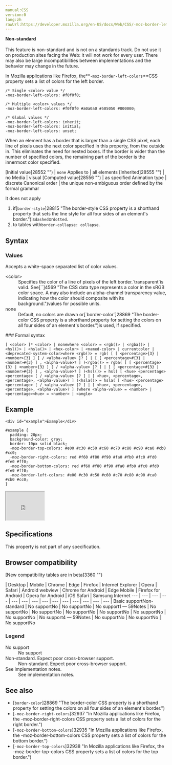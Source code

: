 ```yaml
---
manual:CSS
version:0
lang:zh
rawUrl:https://developer.mozilla.org/en-US/docs/Web/CSS/-moz-border-left-colors
---
```






**Non-standard**<br></br>This feature is non-standard and is not on a standards track. Do not use it on production sites facing the Web: it will not work for every user. There may also be large incompatibilities between implementations and the behavior may change in the future.





In Mozilla applications like Firefox, the**`-moz-border-left-colors`**CSS property sets a list of colors for the left border.


```
/* Single <color> value */
-moz-border-left-colors: #f0f0f0;

/* Multiple <color> values */
-moz-border-left-colors: #f0f0f0 #a0a0a0 #505050 #000000;

/* Global values */
-moz-border-left-colors: inherit;
-moz-border-left-colors: initial;
-moz-border-left-colors: unset;
```


When an element has a border that is larger than a single CSS pixel, each line of pixels uses the next color specified in this property, from the outside in. This eliminates the need for nested boxes. If the border is wider than the number of specified colors, the remaining part of the border is the innermost color specified.


[Initial value]28552 "") | `none` 
Applies to | all elements 
[Inherited]28555 "") | no 
Media | visual 
[Computed value]28556 "") | as specified 
Animation type | discrete 
Canonical order | the unique non-ambiguous order defined by the formal grammar 



It does not apply


1. if[`border-style`]28815 "The border-style CSS property is a shorthand property that sets the line style for all four sides of an element's border.")is`dashed`or`dotted`.
1. to tables with`border-collapse: collapse`.

## Syntax<a name="Syntax"></a>

### Values<a name="Values"></a>


Accepts a white-space separated list of color values.

<dl><dt id=''>&lt;color&gt;</dt><dd>Specifies the color of a line of pixels of the left border.`transparent`is valid. See[`<color>`]4569 "The <color> CSS data type represents a color in the sRGB color space. A <color> may also include an alpha-channel transparency value, indicating how the color should composite with its background.")values for possible units.</dd><dt id=''>none</dt><dd>Default, no colors are drawn or[`border-color`]28869 "The border-color CSS property is a shorthand property for setting the colors on all four sides of an element's border.")is used, if specified.</dd></dl>
### Formal syntax<a name="Formal_syntax"></a>

```
[ <color> ]* <color> | nonewhere <color> = <rgb()> | <rgba()> | <hsl()> | <hsla()> | <hex-color> | <named-color> | currentcolor | <deprecated-system-color>where <rgb()> = rgb( [ [ <percentage>{3} | <number>{3} ] [ / <alpha-value> ]? ] | [ [ <percentage>#{3} | <number>#{3} ] , <alpha-value>? ] )<rgba()> = rgba( [ [ <percentage>{3} | <number>{3} ] [ / <alpha-value> ]? ] | [ [ <percentage>#{3} | <number>#{3} ] , <alpha-value>? ] )<hsl()> = hsl( [ <hue> <percentage> <percentage> [ / <alpha-value> ]? ] | [ <hue>, <percentage>, <percentage>, <alpha-value>? ] )<hsla()> = hsla( [ <hue> <percentage> <percentage> [ / <alpha-value> ]? ] | [ <hue>, <percentage>, <percentage>, <alpha-value>? ] )where <alpha-value> = <number> | <percentage><hue> = <number> | <angle>
```

## Example<a name="Example"></a>

```
<div id="example">Example</div>
```

```
#example {
  padding: 20px;
  background-color: gray;
  border: 10px solid black;
  -moz-border-top-colors: #e00 #c30 #c50 #c60 #c70 #c80 #c90 #ca0 #cb0 #cc0;
  -moz-border-right-colors: red #f60 #f80 #f90 #fa0 #fb0 #fc0 #fd0 #fe0 #ff0;
  -moz-border-bottom-colors: red #f60 #f80 #f90 #fa0 #fb0 #fc0 #fd0 #fe0 #ff0;
  -moz-border-left-colors: #e00 #c30 #c50 #c60 #c70 #c80 #c90 #ca0 #cb0 #cc0;
}
```


<iframe src='https://mdn.mozillademos.org/en-US/docs/Web/CSS/-moz-border-left-colors$samples/Example?revision=1364642' width='120' height='90'></iframe>



## Specifications<a name="Specifications"></a>


This property is not part of any specification.


## Browser compatibility<a name="Browser_compatibility"></a>
[New compatibility tables are in beta<i></i>]3360 "")

 | <abbr>Desktop<i></i></abbr> | <abbr>Mobile<i></i></abbr> 
 | <abbr>Chrome<i></i></abbr> | <abbr>Edge<i></i></abbr> | <abbr>Firefox<i></i></abbr> | <abbr>Internet Explorer<i></i></abbr> | <abbr>Opera<i></i></abbr> | <abbr>Safari<i></i></abbr> | <abbr>Android webview<i></i></abbr> | <abbr>Chrome for Android<i></i></abbr> | <abbr>Edge Mobile<i></i></abbr> | <abbr>Firefox for Android<i></i></abbr> | <abbr>Opera for Android<i></i></abbr> | <abbr>iOS Safari<i></i></abbr> | <abbr>Samsung Internet<i></i></abbr> 
 ---  |  ---  |  ---  |  ---  |  ---  |  ---  |  ---  |  ---  |  ---  |  ---  |  ---  |  ---  |  ---  |  ---  | 
Basic support<abbr>Non-standard<i></i></abbr> | <abbr>No support</abbr>No | <abbr>No support</abbr>No | <abbr>No support</abbr>1 — 59<abbr>Notes<i></i></abbr> | <abbr>No support</abbr>No | <abbr>No support</abbr>No | <abbr>No support</abbr>No | <abbr>No support</abbr>No | <abbr>No support</abbr>No | <abbr>No support</abbr>No | <abbr>No support</abbr>4 — 59<abbr>Notes<i></i></abbr> | <abbr>No support</abbr>No | <abbr>No support</abbr>No | <abbr>No support</abbr>No 


### Legend<a name="Legend"></a>
<dl><dt id=''><abbr>No support</abbr></dt><dd>No support</dd><dt id=''><abbr>Non-standard. Expect poor cross-browser support.<i></i></abbr></dt><dd>Non-standard. Expect poor cross-browser support.</dd><dt id=''><abbr>See implementation notes.<i></i></abbr></dt><dd>See implementation notes.</dd></dl>

## See also<a name="See_also"></a>

* [`border-color`]28869 "The border-color CSS property is a shorthand property for setting the colors on all four sides of an element's border.")
* [`-moz-border-right-colors`]32937 "In Mozilla applications like Firefox, the -moz-border-right-colors CSS property sets a list of colors for the right border.")
* [`-moz-border-bottom-colors`]32935 "In Mozilla applications like Firefox, the -moz-border-bottom-colors CSS property sets a list of colors for the bottom border.")
* [`-moz-border-top-colors`]32938 "In Mozilla applications like Firefox, the -moz-border-top-colors CSS property sets a list of colors for the top border.")



